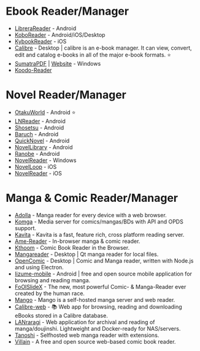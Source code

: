 # Ebook Reader/Manager

-   [LibreraReader](https://github.com/foobnix/LibreraReader) - Android
-   [KoboReader](https://www.kobo.com/in/en/p/apps) - Android/iOS/Desktop
-   [KybookReader](http://kybook-reader.com/index.html) - iOS
-   [Calibre](https://github.com/kovidgoyal/calibre) - Desktop | calibre is an e-book manager. It can view, convert, edit and catalog e-books in all of the major e-book formats. ⭐
-   [SumatraPDF](https://github.com/sumatrapdfreader/sumatrapdf) | [Website](http://www.sumatrapdfreader.org/) - Windows
-   [Koodo-Reader](https://github.com/troyeguo/koodo-reader)

# Novel Reader/Manager

-   [OtakuWorld](https://github.com/jakepurple13/OtakuWorld) - Android ⭐
-   [LNReader](https://github.com/rajarsheechatterjee/lnreader) - Android
-   [Shosetsu](https://github.com/shosetsuorg/android-app) - Android
-   [Baruch](https://github.com/adreeeyan/baruch) - Android
-   [QuickNovel](https://github.com/LagradOst/QuickNovel) - Android
-   [NovelLibrary](https://play.google.com/store/apps/details?id=io.github.gmathi.novellibrary) - Android
-   [Ranobe](https://bitbucket.org/cylonu87/ranobe/downloads) - Android
-   [NovelReader](https://github.com/Kevin-Umali/NovelReader) - Windows
-   [NovelLoop](https://apps.apple.com/in/app/novelloop/id1170755867) - iOS
-   [NovelReader](https://github.com/ppraveentr/NovelReader) - iOS 

# Manga & Comic Reader/Manager 

-   [Adolla](https://github.com/AdollaApp/Adolla) - Manga reader for every device with a web browser.
-   [Komga](https://github.com/gotson/komga) - Media server for comics/mangas/BDs with API and OPDS support.
-   [Kavita](https://github.com/Kareadita/Kavita) - Kavita is a fast, feature rich, cross platform reading server.
-   [Ame-Reader](https://github.com/lijandrew/ame-reader) - In-browser manga & comic reader.
-   [Kthoom](https://github.com/codedread/kthoom) - Comic Book Reader in the Browser.
-   [Mangareader](https://github.com/g-fb/mangareader) - Desktop | Qt manga reader for local files.
-   [OpenComic](https://github.com/ollm/OpenComic) - Desktop | Comic and Manga reader, written with Node.js and using Electron.
-   [Iizume-mobile](https://github.com/theluckyegg/iizume-mobile) - Android | free and open source mobile application for browsing and reading manga.
-   [FoOlSlideX](https://github.com/saintly2k/FoOlSlideX) - The new, most powerful Comic- & Manga-Reader ever created by the human race.
-   [Mango](https://github.com/hkalexling/Mango) - Mango is a self-hosted manga server and web reader.
-   [Calibre-web](https://github.com/janeczku/calibre-web) - 📚 Web app for browsing, reading and downloading eBooks stored in a Calibre database.
-   [LANraragi](https://github.com/Difegue/LANraragi) - Web application for archival and reading of manga/doujinshi. Lightweight and Docker-ready for NAS/servers.
-   [Tanoshi](https://github.com/faldez/tanoshi) - Selfhosted web manga reader with extensions.
-   [Villain](https://github.com/btzr-io/Villain) - A free and open source web-based comic book reader.
